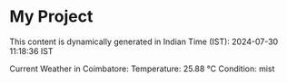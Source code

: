 # My Project

This content is dynamically generated in Indian Time (IST): 2024-07-30 11:18:36 IST


Current Weather in Coimbatore:
Temperature: 25.88 °C
Condition: mist
